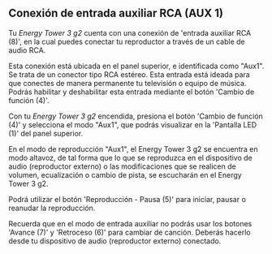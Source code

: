 ## Conexión de entrada auxiliar RCA (AUX 1)

Tu *Energy Tower 3 g2* cuenta con una conexión de 'entrada auxiliar RCA (8)', en la cual puedes conectar tu reproductor a través de un cable de audio RCA.

Esta conexión está ubicada en el panel superior, e identificada como "Aux1". Se trata de un conector tipo RCA estéreo. Esta entrada está ideada para que conectes de manera permanente tu televisión o equipo de música. Podrás habilitar y deshabilitar esta entrada mediante el botón 'Cambio de función (4)'.

Con tu *Energy Tower 3 g2* encendida, presiona el botón 'Cambio de función (4)' y selecciona el modo "Aux1", que podrás visualizar en la 'Pantalla LED (1)' del panel superior.

En el modo de reproducción "Aux1", el Energy Tower 3 g2 se encuentra en modo altavoz, de tal forma que lo que se reproduzca en el dispositivo de audio (reproductor externo) o las modificaciones que se realicen de volumen, ecualización o cambio de pista, se escucharán en el Energy Tower 3 g2.

Podrá utilizar el botón 'Reproducción - Pausa (5)' para  iniciar, pausar o reanudar la reproducción.

Recuerda que en el modo de entrada auxiliar no podrás usar los botones 'Avance (7)' y 'Retroceso (6)' para cambiar de canción. Deberás hacerlo desde tu dispositivo de audio (reproductor externo) conectado.

